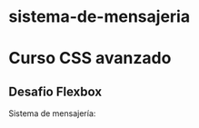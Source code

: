 # sistema-de-mensajeria
<h1>Curso CSS avanzado</h1>
<h2>Desafio Flexbox</h2>
<p>Sistema de mensajería:</p>
